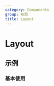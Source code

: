 ```yaml
---
category: Components
group: 布局
title: Layout
---
```


# Layout

## 示例

### 基本使用

<code src="./demos/demo1.jsx"></code>

